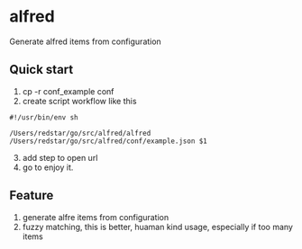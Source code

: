 # alfred
Generate alfred items from configuration

## Quick start
1. cp -r conf_example conf
2. create script workflow like this
```shell
#!/usr/bin/env sh

/Users/redstar/go/src/alfred/alfred /Users/redstar/go/src/alfred/conf/example.json $1
```
3. add step to open url
4. go to enjoy it.

## Feature
1. generate alfre items from configuration
2. fuzzy matching, this is better, huaman kind usage, especially if too many items
